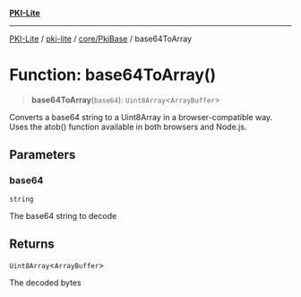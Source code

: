 [**PKI-Lite**](../../../../README.md)

---

[PKI-Lite](../../../../README.md) / [pki-lite](../../../README.md) / [core/PkiBase](../README.md) / base64ToArray

# Function: base64ToArray()

> **base64ToArray**(`base64`): `Uint8Array`\<`ArrayBuffer`\>

Converts a base64 string to a Uint8Array<ArrayBuffer> in a browser-compatible way.
Uses the atob() function available in both browsers and Node.js.

## Parameters

### base64

`string`

The base64 string to decode

## Returns

`Uint8Array`\<`ArrayBuffer`\>

The decoded bytes

